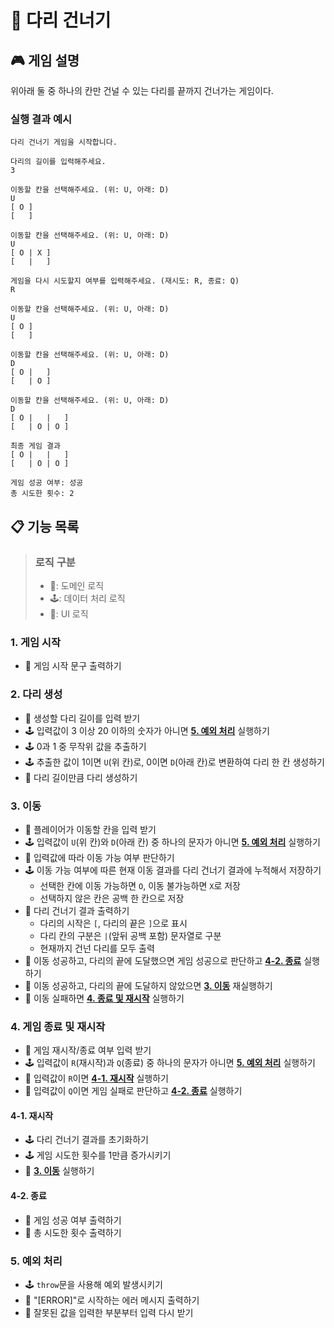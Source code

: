 # 🌉 다리 건너기

## 🎮 게임 설명

위아래 둘 중 하나의 칸만 건널 수 있는 다리를 끝까지 건너가는 게임이다.

### 실행 결과 예시

```
다리 건너기 게임을 시작합니다.

다리의 길이를 입력해주세요.
3

이동할 칸을 선택해주세요. (위: U, 아래: D)
U
[ O ]
[   ]

이동할 칸을 선택해주세요. (위: U, 아래: D)
U
[ O | X ]
[   |   ]

게임을 다시 시도할지 여부를 입력해주세요. (재시도: R, 종료: Q)
R

이동할 칸을 선택해주세요. (위: U, 아래: D)
U
[ O ]
[   ]

이동할 칸을 선택해주세요. (위: U, 아래: D)
D
[ O |   ]
[   | O ]

이동할 칸을 선택해주세요. (위: U, 아래: D)
D
[ O |   |   ]
[   | O | O ]

최종 게임 결과
[ O |   |   ]
[   | O | O ]

게임 성공 여부: 성공
총 시도한 횟수: 2
```

## 📋 기능 목록

> ### 로직 구분
>
> - 🌉: 도메인 로직
> - 🕹: 데이터 처리 로직
> - 👤: UI 로직

### 1. 게임 시작

- 👤 게임 시작 문구 출력하기

### 2. 다리 생성

- 👤 생성할 다리 길이를 입력 받기
- 🕹 입력값이 3 이상 20 이하의 숫자가 아니면 [**5. 예외 처리**](#5-예외-처리) 실행하기
- 🕹 0과 1 중 무작위 값을 추출하기
- 🕹 추출한 값이 1이면 `U`(위 칸)로, 0이면 `D`(아래 칸)로 변환하여 다리 한 칸 생성하기
- 🌉 다리 길이만큼 다리 생성하기

### 3. 이동

- 👤 플레이어가 이동할 칸을 입력 받기
- 🕹 입력값이 `U`(위 칸)와 `D`(아래 칸) 중 하나의 문자가 아니면 [**5. 예외 처리**](#5-예외-처리) 실행하기
- 🌉 입력값에 따라 이동 가능 여부 판단하기
- 🕹 이동 가능 여부에 따른 현재 이동 결과를 다리 건너기 결과에 누적해서 저장하기
  - 선택한 칸에 이동 가능하면 `O`, 이동 불가능하면 `X`로 저장
  - 선택하지 않은 칸은 공백 한 칸으로 저장
- 👤 다리 건너기 결과 출력하기
  - 다리의 시작은 `[`, 다리의 끝은 `]`으로 표시
  - 다리 칸의 구분은 `|`(앞뒤 공백 포함) 문자열로 구분
  - 현재까지 건넌 다리를 모두 출력
- 🌉 이동 성공하고, 다리의 끝에 도달했으면 게임 성공으로 판단하고 [**4-2. 종료**](#4-2-종료) 실행하기
- 🌉 이동 성공하고, 다리의 끝에 도달하지 않았으면 [**3. 이동**](#3-이동) 재실행하기
- 🌉 이동 실패하면 [**4. 종료 및 재시작**](#4-종료-및-재시작) 실행하기

### 4. 게임 종료 및 재시작

- 👤 게임 재시작/종료 여부 입력 받기
- 🕹 입력값이 `R`(재시작)과 `Q`(종료) 중 하나의 문자가 아니면 [**5. 예외 처리**](#5-예외-처리) 실행하기
- 🌉 입력값이 `R`이면 [**4-1. 재시작**](#4-1-재시작) 실행하기
- 🌉 입력값이 `Q`이면 게임 실패로 판단하고 [**4-2. 종료**](#4-2-종료) 실행하기

#### 4-1. 재시작

- 🕹 다리 건너기 결과를 초기화하기
- 🕹 게임 시도한 횟수를 1만큼 증가시키기
- 🌉 [**3. 이동**](#3-이동) 실행하기

#### 4-2. 종료

- 👤 게임 성공 여부 출력하기
- 👤 총 시도한 횟수 출력하기

### 5. 예외 처리

- 🕹 `throw`문을 사용해 예외 발생시키기
- 👤 "[ERROR]"로 시작하는 에러 메시지 출력하기
- 👤 잘못된 값을 입력한 부분부터 입력 다시 받기
